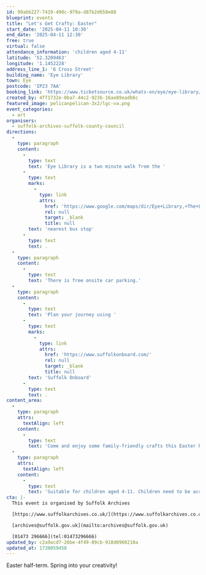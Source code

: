 ```yaml
---
id: 99abb227-7419-490c-979a-d87b2d650e88
blueprint: events
title: "Let's Get Crafty: Easter"
start_date: '2025-04-11 10:30'
end_date: '2025-04-11 12:30'
free: true
virtual: false
attendance_information: 'children aged 4-11'
latitude: '52.3209463'
longitude: '1.1452228'
address_line_1: '6 Cross Street'
building_name: 'Eye Library'
town: Eye
postcode: 'IP23 7AA'
booking_link: 'https://www.ticketsource.co.uk/whats-on/eye/eye-library/lets-get-crafty-easter-eye-library/2025-04-11/10:30/t-xmkmoyq'
created_by: 4ff1732e-0ba7-44c2-923b-16ae89eadb6c
featured_image: pelicanpelican-3x2/lgc-va.png
event_categories:
  - art
organisers:
  - suffolk-archives-suffolk-county-council
directions:
  -
    type: paragraph
    content:
      -
        type: text
        text: 'Eye Library is a two minute walk from the '
      -
        type: text
        marks:
          -
            type: link
            attrs:
              href: 'https://www.google.com/maps/dir/Eye+Library,+The+Library,+Cross+Street,+Eye/Town+Hall,+Eye+IP23+7AG/@52.3212559,1.1430997,17z/data=!3m1!4b1!4m14!4m13!1m5!1m1!1s0x47d9bfb6249709b3:0xe0600a36f44c05c5!2m2!1d1.1452228!2d52.3209463!1m5!1m1!1s0x47d9bfb7b19db3cb:0x60accfc54cbcbe46!2m2!1d1.146033!2d52.321594!3e0?entry=ttu&g_ep=EgoyMDI1MDEwOC4wIKXMDSoASAFQAw%3D%3D'
              rel: null
              target: _blank
              title: null
        text: 'nearest bus stop'
      -
        type: text
        text: .
  -
    type: paragraph
    content:
      -
        type: text
        text: 'There is free onsite car parking.'
  -
    type: paragraph
    content:
      -
        type: text
        text: 'Plan your journey using '
      -
        type: text
        marks:
          -
            type: link
            attrs:
              href: 'https://www.suffolkonboard.com/'
              rel: null
              target: _blank
              title: null
        text: 'Suffolk Onboard'
      -
        type: text
        text: .
content_area:
  -
    type: paragraph
    attrs:
      textAlign: left
    content:
      -
        type: text
        text: 'Come and enjoy some family-friendly crafts this Easter half-term.'
  -
    type: paragraph
    attrs:
      textAlign: left
    content:
      -
        type: text
        text: 'Suitable for children aged 4-11. Children need to be accompanied by an adult'
cta: |-
  This event is organised by Suffolk Archives

  [https://www.suffolkarchives.co.uk/](https://www.suffolkarchives.co.uk/)

  [archives@suffolk.gov.uk](mailto:archives@suffolk.gov.uk)

  [01473 296666](tel:01473296666)
updated_by: c2a9acd7-26be-4f49-89cb-918d0960210a
updated_at: 1738059458
---
```

Easter half-term. Spring into your creativity!